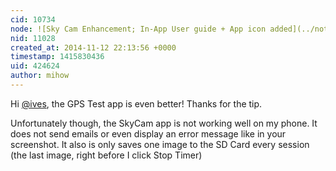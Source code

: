 ```yaml
---
cid: 10734
node: ![Sky Cam Enhancement; In-App User guide + App icon added](../notes/mercyorangi/08-10-2014/sky-cam-enhancement-user-guide-app-icon-added)
nid: 11028
created_at: 2014-11-12 22:13:56 +0000
timestamp: 1415830436
uid: 424624
author: mihow
---
```


Hi [@ives](/profile/ives), the GPS Test app is even better! Thanks for the tip. 

Unfortunately though, the SkyCam app is not working well on my phone. It does not send emails or even display an error message like in your screenshot. It also is only saves one image to the SD Card every session (the last image, right before I click Stop Timer)